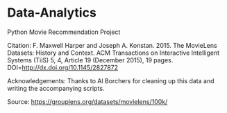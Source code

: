 # Data-Analytics
Python Movie Recommendation Project

Citation:
F. Maxwell Harper and Joseph A. Konstan. 2015. The MovieLens Datasets:
History and Context. ACM Transactions on Interactive Intelligent
Systems (TiiS) 5, 4, Article 19 (December 2015), 19 pages.
DOI=http://dx.doi.org/10.1145/2827872

Acknowledgements:
Thanks to Al Borchers for cleaning up this data and writing the
accompanying scripts.

Source:
https://grouplens.org/datasets/movielens/100k/
